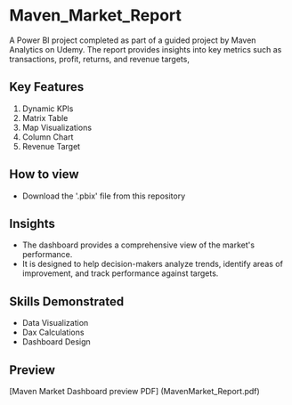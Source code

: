 # Maven_Market_Report
A Power BI project completed as part of a guided project by Maven Analytics on Udemy.
The report provides insights into key metrics such as transactions, profit, returns, and revenue targets,

## Key Features
1. Dynamic KPIs
2. Matrix Table
3. Map Visualizations
4. Column Chart
5. Revenue Target

## How to view
- Download the '.pbix' file from this repository

## Insights
- The dashboard provides a comprehensive view of the market's performance.
- It is designed to help decision-makers analyze trends, identify areas of improvement, and track performance against targets.

## Skills Demonstrated
- Data Visualization
- Dax Calculations
- Dashboard Design

## Preview
[Maven Market Dashboard preview PDF] (MavenMarket_Report.pdf)
